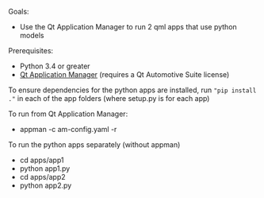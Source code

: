 Goals:
 - Use the Qt Application Manager to run 2 qml apps that use python models


Prerequisites: 
 - Python 3.4 or greater
 - [Qt Application Manager](https://doc.qt.io/QtApplicationManager/index.html) (requires a Qt Automotive Suite license)


To ensure dependencies for the python apps are installed, run `"pip install ."` in each of the app folders (where setup.py is for each app)

To run from Qt Application Manager:
 - appman -c am-config.yaml -r

To run the python apps separately (without appman)
 - cd apps/app1
 - python app1.py
 - cd apps/app2
 - python app2.py

